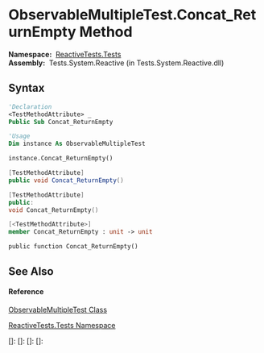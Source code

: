 # ObservableMultipleTest.Concat\_ReturnEmpty Method

**Namespace:**  [ReactiveTests.Tests](ReactiveTests.Tests\ReactiveTests.Tests.md)  
**Assembly:**  Tests.System.Reactive (in Tests.System.Reactive.dll)

## Syntax

```vb
'Declaration
<TestMethodAttribute> _
Public Sub Concat_ReturnEmpty
```

```vb
'Usage
Dim instance As ObservableMultipleTest

instance.Concat_ReturnEmpty()
```

```csharp
[TestMethodAttribute]
public void Concat_ReturnEmpty()
```

```c++
[TestMethodAttribute]
public:
void Concat_ReturnEmpty()
```

```fsharp
[<TestMethodAttribute>]
member Concat_ReturnEmpty : unit -> unit 
```

```jscript
public function Concat_ReturnEmpty()
```

## See Also

#### Reference

[ObservableMultipleTest Class](ObservableMultipleTest\ObservableMultipleTest.md)

[ReactiveTests.Tests Namespace](ReactiveTests.Tests\ReactiveTests.Tests.md)

[]: 
[]: 
[]: 
[]: 